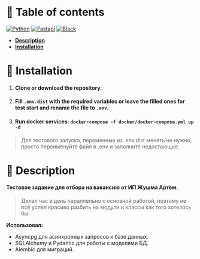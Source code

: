 # 📖 Table of contents

[![Python](https://img.shields.io/badge/Python-3.12-3777A7?style=flat-square)](https://www.python.org/)
[![Fastapi](https://img.shields.io/badge/FastAPI-0.115.12-009688?style=flat-square)](https://fastapi.tiangolo.com/)
[![Black](https://img.shields.io/badge/Style-Black-black?style=flat-square)](https://black.readthedocs.io/en/stable/)

<ul>
  <li>
    <b>
      <a href="#-description">Description</a>
    </b>
  </li>

  <li>
    <b>
      <a href="#-installation">Installation</a>
    </b>
  </li>
</ul>

# 💽 Installation

1. #### Clone or download the repository.
2. #### Fill `.env.dist` with the required variables or leave the filled ones for test start and rename the file to `.env`.
3. #### Run docker services: `docker-compose -f docker/docker-compose.yml up -d`

> Для тестового запуска, переменные из .env.dist менять не нужно, просто переименуйте файл в .env и заполните недостающие.

# 📃 Description

#### Тестовое задание для отбора на вакансию от ИП Жушма Артём.
> Делал час в день параллельно с основной работой, поэтому не всё успел красиво разбить на модули и классы как того хотелось бы. 

**Использовал:**
* Asyncpg для асинхронных запросов к базе данных.
* SQLAlchemy и Pydantic для работы с моделями БД.
* Alembic для миграций.
